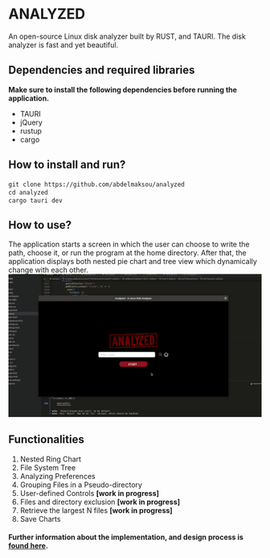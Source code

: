 # ANALYZED
An open-source Linux disk analyzer built by RUST, and TAURI. The disk analyzer is fast and yet beautiful.
## Dependencies and required libraries
**Make sure to install the following dependencies before running the application.**
- TAURI
- jQuery
- rustup
- cargo
## How to install and run?
```
git clone https://github.com/abdelmaksou/analyzed
cd analyzed
cargo tauri dev
```
## How to use?
The application starts a screen in which the user can choose to write the path, choose it, or run the program at the home directory. After that, the application displays both nested pie chart and tree view which dynamically change with each other.
![](assets/analyzed.gif)
## Functionalities
1. Nested Ring Chart
2. File System Tree
3. Analyzing Preferences
4. Grouping Files in a Pseudo-directory
5. User-defined Controls **[work in progress]**
6. Files and directory exclusion **[work in progress]**
7. Retrieve the largest N files **[work in progress]**
8. Save Charts
#### Further information about the implementation, and design process is [found here](assets/report.pdf).
